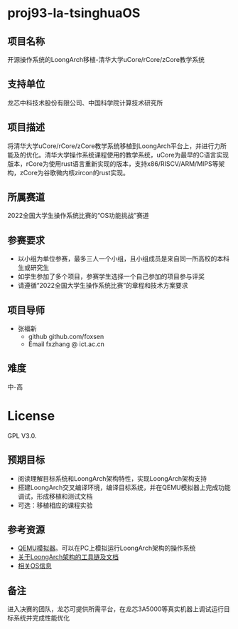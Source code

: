 # proj93-la-tsinghuaOS

## 项目名称

开源操作系统的LoongArch移植-清华大学uCore/rCore/zCore教学系统

## 支持单位

龙芯中科技术股份有限公司、中国科学院计算技术研究所

## 项目描述

将清华大学uCore/rCore/zCore教学系统移植到LoongArch平台上，并进行力所能及的优化。清华大学操作系统课程使用的教学系统，uCore为最早的C语言实现版本，rCore为使用rust语言重新实现的版本，支持x86/RISCV/ARM/MIPS等架构，zCore为谷歌微内核zircon的rust实现。

## 所属赛道

2022全国大学生操作系统比赛的“OS功能挑战”赛道

## 参赛要求

* 以小组为单位参赛，最多三人一个小组，且小组成员是来自同一所高校的本科生或研究生
* 如学生参加了多个项目，参赛学生选择一个自己参加的项目参与评奖
* 请遵循“2022全国大学生操作系统比赛”的章程和技术方案要求

## 项目导师

* 张福新 
    - github github.com/foxsen
    - Email  fxzhang @ ict.ac.cn

## 难度

中-高

# License

GPL V3.0.

## 预期目标

* 阅读理解目标系统和LoongArch架构特性，实现LoongArch架构支持
* 搭建LoongArch交叉编译环境，编译目标系统，并在QEMU模拟器上完成功能调试，形成移植和测试文档
* 可选：移植相应的课程实验

## 参考资源

* [QEMU模拟器](https://github.com/yangxiaojuan-loongson/qemu/blob/tcg-dev/target/loongarch/README)。可以在PC上模拟运行LoongArch架构的操作系统
* [关于LoongArch架构的工具链及文档](https://github.com/loongson)
* [相关OS信息](https://github.com/chyyuu/os_course_info)

## 备注

进入决赛的团队，龙芯可提供所需平台，在龙芯3A5000等真实机器上调试运行目标系统并完成性能优化

